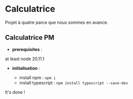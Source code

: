 # Calculatrice

Projet à quatre parce que nous sommes en avance.

## Calculatrice PM

- **prerequisites** :

at least node 20.11.1

- **initialisation** :

    - install npm : `npm i`
    - install typescript : `npm install typescript --save-dev`

It's done !
